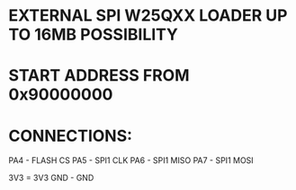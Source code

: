 # EXTERNAL SPI W25QXX LOADER UP TO 16MB POSSIBILITY
# START ADDRESS FROM 0x90000000
#  CONNECTIONS:


PA4 - FLASH CS
PA5 - SPI1 CLK
PA6 - SPI1 MISO
PA7 - SPI1 MOSI

3V3 = 3V3
GND - GND